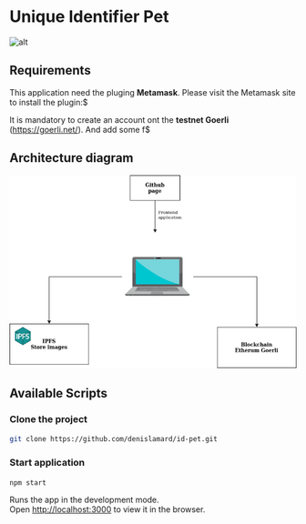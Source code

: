 # Unique Identifier Pet

![alt](https://denislamard.github.io/id-pet/assets/pets.png)

## Requirements

This application need the pluging **Metamask**. Please visit the Metamask site to install the plugin:$

It is mandatory to create an account ont the **testnet Goerli** (https://goerli.net/). And add some f$

## Architecture diagram

![alt](https://raw.githubusercontent.com/denislamard/id-pet/master/media/archi.png)


## Available Scripts

### Clone the project

```bash
git clone https://github.com/denislamard/id-pet.git
```

### Start application

```bash
npm start
```

Runs the app in the development mode.<br />
Open [http://localhost:3000](http://localhost:3000) to view it in the browser.
